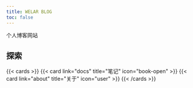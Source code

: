 ```yaml
---
title: WELAR BLOG
toc: false
---
```


个人博客网站

## 探索

{{< cards >}}
  {{< card link="docs" title="笔记" icon="book-open" >}}
  {{< card link="about" title="关于" icon="user" >}}
{{< /cards >}}

